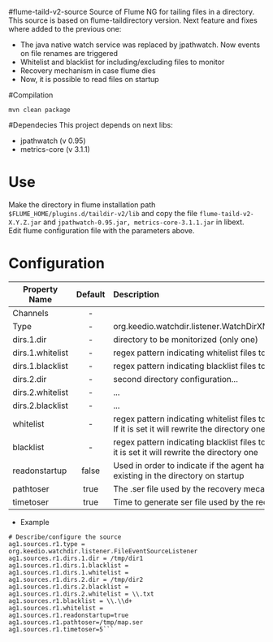 #flume-taild-v2-source
Source of Flume NG for tailing files in a directory. This source is based on flume-taildirectory version.
Next feature and fixes where added to the previous one:
* The java native watch service was replaced by jpathwatch. Now events on file renames are triggered
* Whitelist and blacklist for including/excluding files to monitor
* Recovery mechanism in case flume dies
* Now, it is possible to read files on startup

#Compilation
```
mvn clean package
```

#Dependecies
This project depends on next libs:
* jpathwatch (v 0.95)
* metrics-core (v 3.1.1)

Use
===
Make the directory in flume installation path ```$FLUME_HOME/plugins.d/taildir-v2/lib``` and copy the file   ```flume-taild-v2-X.Y.Z.jar``` and  ```jpathwatch-0.95.jar, metrics-core-3.1.1.jar``` in libext.  
Edit flume configuration file with the parameters above.

Configuration
=============
| Property Name | Default | Description |
| ------------- | :-----: | :---------- |
| Channels | - |  |
| Type | - | org.keedio.watchdir.listener.WatchDirXMLWinEventSourceListener |
| dirs.1.dir | - | directory to be monitorized (only one) |
| dirs.1.whitelist | - | regex pattern indicating whitelist files to be monitorized (ex. \\.xml) |
| dirs.1.blacklist | - | regex pattern indicating blacklist files to be excluded (ex. \\.xml) |
| dirs.2.dir | - | second directory configuration... |
| dirs.2.whitelist | - | ... |
| dirs.2.blacklist | - | ... |
| whitelist | - | regex pattern indicating whitelist files to be monitorized (ex. \\.xml). If it is set it will rewrite the directory one |
| blacklist | - | regex pattern indicating blacklist files to be excluded (ex. \\.xml). If it is set it will rewrite the directory one |
|readonstartup|false|Used in order to indicate if the agent have to proccess files existing in the directory on startup|
|pathtoser|true|The .ser file used by the recovery mecanism|
|timetoser|true|Time to generate ser file used by the recovery mecanism|


* Example
```
# Describe/configure the source
ag1.sources.r1.type = org.keedio.watchdir.listener.FileEventSourceListener
ag1.sources.r1.dirs.1.dir = /tmp/dir1
ag1.sources.r1.dirs.1.blacklist =
ag1.sources.r1.dirs.1.whitelist =
ag1.sources.r1.dirs.2.dir = /tmp/dir2
ag1.sources.r1.dirs.2.blacklist =
ag1.sources.r1.dirs.2.whitelist = \\.txt
ag1.sources.r1.blacklist = \\.\\d+
ag1.sources.r1.whitelist =
ag1.sources.r1.readonstartup=true
ag1.sources.r1.pathtoser=/tmp/map.ser
ag1.sources.r1.timetoser=5```
